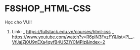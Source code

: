 # F8SHOP_HTML-CSS
Học cho VUI!
1. Link: 
    _ https://fullstack.edu.vn/courses/html-css
    _ https://www.youtube.com/watch?v=R6plN3FvzFY&list=PL_-VfJajZj0U9nEXa4qyfB4U5ZIYCMPlz&index=2